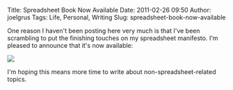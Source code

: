 Title: Spreadsheet Book Now Available
Date: 2011-02-26 09:50
Author: joelgrus
Tags: Life, Personal, Writing
Slug: spreadsheet-book-now-available

One reason I haven't been posting here very much is that I've been
scrambling to put the finishing touches on my spreadsheet manifesto. I'm
pleased to announce that it's now available:

[![](http://thinkingspreadsheet.com/wp-content/uploads/2011/02/tscoversmall.jpg)](http://ThinkingSpreadsheet.com)

I'm hoping this means more time to write about non-spreadsheet-related
topics.

